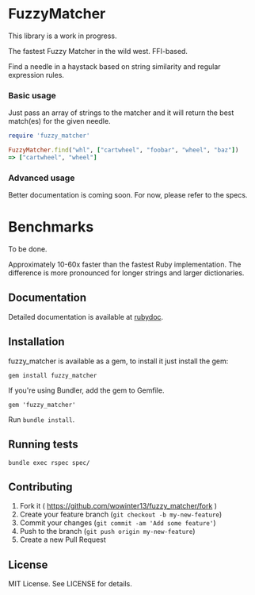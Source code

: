 # FuzzyMatcher

This library is a work in progress. 

The fastest Fuzzy Matcher in the wild west. FFI-based.

Find a needle in a haystack based on string similarity and regular expression rules.


### Basic usage

Just pass an array of strings to the matcher and it will return the best match(es) for the given needle.

```ruby
require 'fuzzy_matcher'

FuzzyMatcher.find("whl", ["cartwheel", "foobar", "wheel", "baz"])
=> ["cartwheel", "wheel"]

```

### Advanced usage

Better documentation is coming soon. For now, please refer to the specs.



# Benchmarks

To be done.

Approximately 10-60x faster than the fastest Ruby implementation. The difference is more pronounced for longer strings and larger dictionaries.


## Documentation

Detailed documentation is available at [rubydoc](https://rubydoc.info/gems/fuzzy_matcher).

## Installation

fuzzy_matcher is available as a gem, to install it just install the gem:

    gem install fuzzy_matcher

If you're using Bundler, add the gem to Gemfile.

    gem 'fuzzy_matcher'

Run `bundle install`.

## Running tests

    bundle exec rspec spec/


## Contributing

1. Fork it ( https://github.com/wowinter13/fuzzy_matcher/fork )
2. Create your feature branch (`git checkout -b my-new-feature`)
3. Commit your changes (`git commit -am 'Add some feature'`)
4. Push to the branch (`git push origin my-new-feature`)
5. Create a new Pull Request

## License

MIT License. See LICENSE for details.
